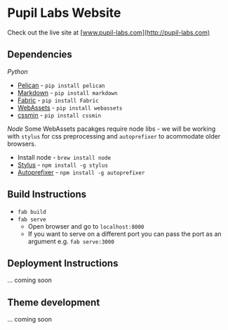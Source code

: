 Pupil Labs Website
==================
Check out the live site at [www.pupil-labs.com](http://pupil-labs.com)

## Dependencies

*Python*
  + [Pelican](https://github.com/getpelican/pelican) - `pip install pelican`
  + [Markdown](https://github.com/waylan/Python-Markdown) - `pip install markdown`
  + [Fabric](http://www.fabfile.org/) - `pip install Fabric`
  + [WebAssets](https://github.com/miracle2k/webassets/) - `pip install webassets`
  + [cssmin](http://github.com/zacharyvoase/cssmin) - `pip install cssmin`

*Node*
Some WebAssets pacakges require node libs - we will be working with `stylus` for css preprocessing and `autoprefixer` to acommodate older browsers. 
  + Install node - `brew install node` 
  + [Stylus](https://learnboost.github.io/stylus/) - `npm install -g stylus` 
  + [Autoprefixer](https://github.com/postcss/autoprefixer) - `npm install -g autoprefixer`

## Build Instructions
  
  + `fab build`
  + `fab serve`
    + Open browser and go to `localhost:8000`
    + If you want to serve on a different port you can pass the port as an argument e.g. `fab serve:3000` 

## Deployment Instructions
... coming soon

## Theme development
... coming soon